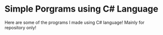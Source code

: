 # Simple Porgrams using C# Language
Here are some of the programs I made using C# language! Mainly for repository only!

